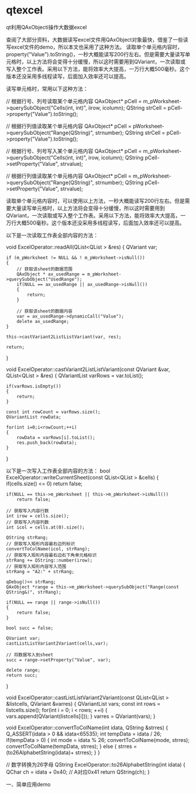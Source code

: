 # qtexcel
qt利用QAxObjecti操作大数据excel

查阅了大部分资料，大数据读写excel文件用QAxObject对象最快，借鉴了一些读写excel文件的demo，所以本文也采用了这种方法。
读取单个单元格内容时，property("Value").toString()，一秒大概能读写200行左右。但是需要大量读写单元格时，以上方法将会变得十分缓慢，所以这时需要用到QVariant，一次读取或写入整个工作表。采用以下方法，能将效率大大提高，一万行大概500毫秒。这个版本还没采用多线程读写，后面加入效率还可以提高。

读写单元格时，常用以下这种方法：

// 根据行号、列号读取某个单元格内容
QAxObject* pCell = m_pWorksheet->querySubObject("Cells(int, int)", iirow, icolumn);
QString    strCell = pCell->property("Value").toString();

// 根据行列值读取某个单元格内容
QAxObject* pCell = pWorksheet->querySubObject("Range(QString)", strnumber);
QString    strCell = pCell->property("Value").toString();

// 根据行号、列号写入某个单元格内容
QAxObject* pCell = m_pWorksheet->querySubObject("Cells(int, int)", irow, icolumn);
QString    pCell->setProperty("Value", strvalue);

// 根据行列值读取某个单元格内容
QAxObject* pCell = m_pWorksheet->querySubObject("Range(QString)", strnumber);
QString    pCell->setProperty("Value", strvalue);

读取单个单元格内容时，可以使用以上方法，一秒大概能读写200行左右。但是需要大量读写单元格时，以上方法将会变得十分缓慢，所以这时需要用到QVariant，一次读取或写入整个工作表。采用以下方法，能将效率大大提高，一万行大概500毫秒。这个版本还没采用多线程读写，后面加入效率还可以提高。

以下是一次读取工作表全部内容的方法：

void ExcelOperator::readAll(QList<QList<QVariant> > &res)
{
    QVariant var;

    if (m_pWorksheet != NULL && ! m_pWorksheet->isNull())
    {
        // 获取该sheet的数据范围
        QAxObject * ax_usedRange = m_pWorksheet->querySubObject("UsedRange");
        if(NULL == ax_usedRange || ax_usedRange->isNull())
        {
            return;
        }

        // 获取该sheet的数据内容
        var = ax_usedRange->dynamicCall("Value");
        delete ax_usedRange;
    }

    this->castVariant2ListListVariant(var, res);

    return;
}

void ExcelOperator::castVariant2ListListVariant(const QVariant &var, QList<QList<QVariant> > &res)
{
    QVariantList varRows = var.toList();

    if(varRows.isEmpty())
    {
        return;
    }

    const int rowCount = varRows.size();
    QVariantList rowData;

    for(int i=0;i<rowCount;++i)
    {
        rowData = varRows[i].toList();
        res.push_back(rowData);
    }
}

以下是一次写入工作表全部内容的方法：
bool ExcelOperator::writeCurrentSheet(const QList<QList<QVariant> > &cells)
{
    if(cells.size() <= 0)
        return false;

    if(NULL == this->m_pWorksheet || this->m_pWorksheet->isNull())
        return false;

    // 获取写入内容行数
    int irow = cells.size();
    // 获取写入内容列数
    int icol = cells.at(0).size();

    QString strRang;
    // 获取写入矩形内容最右边列标识
    convertToColName(icol, strRang);
    // 获取写入矩形内容最右边右下角单元格标识
    strRang += QString::number(irow);
    // 获取写入矩形内容写入范围
    strRang = "A2:" + strRang;

    qDebug()<< strRang;
    QAxObject *range = this->m_pWorksheet->querySubObject("Range(const QString&)", strRang);

    if(NULL == range || range->isNull())
    {
        return false;
    }

    bool succ = false;

    QVariant var;
    castListListVariant2Variant(cells,var);

    // 将数据写入到sheet
    succ = range->setProperty("Value", var);

    delete range;
    return succ;
}

void ExcelOperator::castListListVariant2Variant(const QList<QList<QVariant> > &listcells, QVariant &varres)
{
    QVariantList vars;
    const int rows = listcells.size();
    for(int i = 0; i < rows; ++i)
    {
        vars.append(QVariant(listcells[i]));
    }
    varres = QVariant(vars);
}

void ExcelOperator::convertToColName(int idata, QString &strres)
{
    Q_ASSERT(idata > 0 && idata<65535);
    int tempData = idata / 26;
    if(tempData > 0)
    {
        int mode = idata % 26;
        convertToColName(mode, strres);
        convertToColName(tempData, strres);
    }
    else
    {
        strres = (to26AlphabetString(idata)+ strres);
    }
}

// 数字转换为26字母
QString ExcelOperator::to26AlphabetString(int idata)
{
    QChar ch = idata + 0x40; // A对应0x41
    return QString(ch);
}


一、简单应用demo

